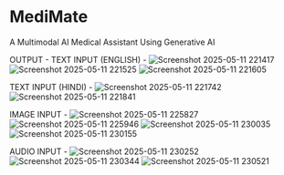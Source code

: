 # MediMate
A Multimodal AI Medical Assistant Using Generative AI

OUTPUT - 
TEXT INPUT (ENGLISH) - 
![Screenshot 2025-05-11 221417](https://github.com/user-attachments/assets/587ab526-f26b-414f-90d1-33ac514590c6)
![Screenshot 2025-05-11 221525](https://github.com/user-attachments/assets/2ca6307f-f1b5-414b-90e6-d5aebe68d62e)
![Screenshot 2025-05-11 221605](https://github.com/user-attachments/assets/b10d67c0-9cb2-4001-afc6-e492e29e4818)

TEXT INPUT (HINDI) - 
![Screenshot 2025-05-11 221742](https://github.com/user-attachments/assets/a9f7cdeb-1c9b-4484-8c3a-9b43d0de6d6e)
![Screenshot 2025-05-11 221841](https://github.com/user-attachments/assets/8f5bdbfb-10d6-4535-900a-43c12a29a994)

IMAGE INPUT - 
![Screenshot 2025-05-11 225827](https://github.com/user-attachments/assets/ed1c4e49-1c4f-4622-afe9-3eaf161b0deb)
![Screenshot 2025-05-11 225946](https://github.com/user-attachments/assets/9e3b1bd1-2584-4842-8843-dce57eeaddcc)
![Screenshot 2025-05-11 230035](https://github.com/user-attachments/assets/65c71772-c706-4308-8f17-b46c394a7c25)
![Screenshot 2025-05-11 230155](https://github.com/user-attachments/assets/7c4174c0-b5f3-426a-8ac3-27bc81c34371)

AUDIO INPUT - 
![Screenshot 2025-05-11 230252](https://github.com/user-attachments/assets/a79fb29a-9a09-4c0c-befc-491b465d885c)
![Screenshot 2025-05-11 230344](https://github.com/user-attachments/assets/d801d390-5ebe-463b-817a-1d657b1651bd)
![Screenshot 2025-05-11 230521](https://github.com/user-attachments/assets/c2c8f43b-d187-448e-b1da-29485cb76cdb)
